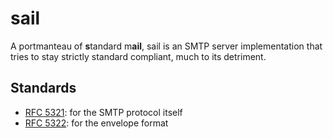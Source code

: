 # sail
A portmanteau of **s**tandard m**ail**, sail is an SMTP server implementation
that tries to stay strictly standard compliant, much to its detriment.

## Standards
- [RFC 5321][bible]: for the SMTP protocol itself
- [RFC 5322][cobible]: for the envelope format

[bible]: https://datatracker.ietf.org/doc/html/rfc5321
[cobible]: https://datatracker.ietf.org/doc/html/rfc5322